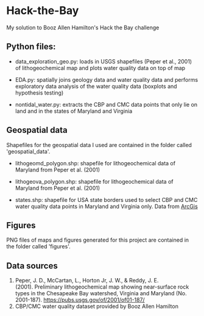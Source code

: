 # Hack-the-Bay
My solution to Booz Allen Hamilton's Hack the Bay challenge

## Python files:
* data_exploration_geo.py: loads in USGS shapefiles (Peper et al., 2001) of lithogeochemical map and plots water quality data on top of map

* EDA.py: spatially joins geology data and water quality data and performs exploratory data analysis of the water quality data (boxplots and hypothesis testing)

* nontidal_water.py: extracts the CBP and CMC data points that only lie on land and in the states of Maryland and Virginia

## Geospatial data
Shapefiles for the geospatial data I used are contained in the folder called 'geospatial_data'. 

* lithogeomd_polygon.shp: shapefile for lithogeochemical data of Maryland from Peper et al. (2001)

* lithogeova_polygon.shp: shapefile for lithogeochemical data of Maryland from Peper et al. (2001)

* states.shp: shapefile for USA state borders used to select CBP and CMC water quality data points in Maryland and Virginia only. Data from [ArcGis](https://www.arcgis.com/home/item.html?id=b07a9393ecbd430795a6f6218443dccc)

## Figures
PNG files of maps and figures generated for this project are contained in the folder called 'figures'.

## Data sources
1. Peper, J. D., McCartan, L., Horton Jr, J. W., & Reddy, J. E. (2001). Preliminary lithogeochemical map showing near-surface rock types in the Chesapeake Bay watershed, Virginia and Maryland (No. 2001-187). https://pubs.usgs.gov/of/2001/of01-187/ 
2. CBP/CMC water quality dataset provided by Booz Allen Hamilton
